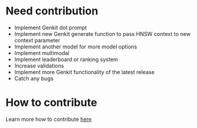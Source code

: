 # Need contribution
- Implement Genkit dot prompt
- Implement new Genkit generate function to pass HNSW context to new context parameter
- Implement another model for more model options
- Implement multimodal
- Implement leaderboard or ranking system
- Increase validations
- Implement more Genkit functionality of the latest release
- Catch any bugs


# How to contribute
Learn more how to contribute [here](https://github.com/TheFireCo/genkit-plugins/blob/main/CONTRIBUTING.md)